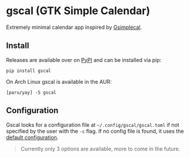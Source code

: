 # gscal (GTK Simple Calendar)
Extremely minimal calendar app inspired by [Gsimplecal](https://github.com/dmedvinsky/gsimplecal).

## Install
Releases are available over on [PyPI](https://pypi.org/project/gscal/) and can be installed via pip:

```
pip install gscal
```

On Arch Linux gscal is available in the AUR:

```
[paru/yay] -S gscal
```

## Configuration
Gscal looks for a configuration file at `~/.config/gscal/gscal.toml` if not specified by the user with the `-c` flag.
If no config file is found, it uses the [default configuration](https://github.com/Akmadan23/gscal/blob/master/config/gscal.toml).
> Currently only 3 options are available, more to come in the future.
